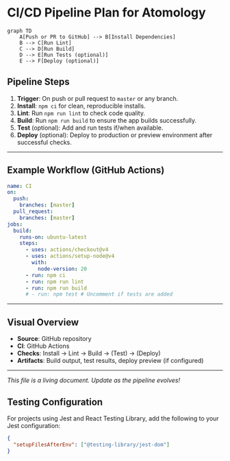 # CI/CD Pipeline Plan for Atomology

```mermaid
graph TD
    A[Push or PR to GitHub] --> B[Install Dependencies]
    B --> C[Run Lint]
    C --> D[Run Build]
    D --> E[Run Tests (optional)]
    E --> F[Deploy (optional)]
```

## Pipeline Steps

1. **Trigger**: On push or pull request to `master` or any branch.
2. **Install**: `npm ci` for clean, reproducible installs.
3. **Lint**: Run `npm run lint` to check code quality.
4. **Build**: Run `npm run build` to ensure the app builds successfully.
5. **Test** (optional): Add and run tests if/when available.
6. **Deploy** (optional): Deploy to production or preview environment after successful checks.

---

## Example Workflow (GitHub Actions)

```yaml
name: CI
on:
  push:
    branches: [master]
  pull_request:
    branches: [master]
jobs:
  build:
    runs-on: ubuntu-latest
    steps:
      - uses: actions/checkout@v4
      - uses: actions/setup-node@v4
        with:
          node-version: 20
      - run: npm ci
      - run: npm run lint
      - run: npm run build
      # - run: npm test # Uncomment if tests are added
```

---

## Visual Overview

- **Source**: GitHub repository
- **CI**: GitHub Actions
- **Checks**: Install → Lint → Build → (Test) → (Deploy)
- **Artifacts**: Build output, test results, deploy preview (if configured)

---

_This file is a living document. Update as the pipeline evolves!_

## Testing Configuration

For projects using Jest and React Testing Library, add the following to your Jest configuration:

```json
{
  "setupFilesAfterEnv": ["@testing-library/jest-dom"]
}
```
